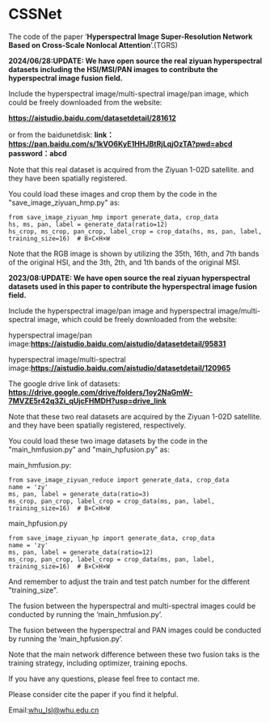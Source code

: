 # CSSNet

The code of the paper ‘**Hyperspectral Image Super-Resolution Network Based on Cross-Scale Nonlocal Attention**’.(TGRS)

**2024/06/28:UPDATE: We have open source the real ziyuan hyperspectral datasets including the HSI/MSI/PAN images to contribute the hyperspectral image fusion field.**

Include the hyperspectral image/multi-spectral image/pan image, which could be freely downloaded from the website:

**https://aistudio.baidu.com/datasetdetail/281612**

or from the baidunetdisk: **link：https://pan.baidu.com/s/1kVO6KyE1HHJBtRjLqjOzTA?pwd=abcd    password：abcd**

Note that this real dataset is acquired from the Ziyuan 1-02D satellite. and they have been spatially registered.

You could load these images and crop them by the code in the "save_image_ziyuan_hmp.py" as:

```
from save_image_ziyuan_hmp import generate_data, crop_data
hs, ms, pan, label = generate_data(ratio=12) 
hs_crop, ms_crop, pan_crop, label_crop = crop_data(hs, ms, pan, label, training_size=16)  # B×C×H×W
```

Note that the RGB image is shown by utilizing the 35th, 16th, and 7th bands of the original HSI, and the 3th, 2th, and 1th bands of the original MSI.

**2023/08:UPDATE: We have open source the real ziyuan hyperspectral datasets used in this paper to contribute the hyperspectral image fusion field.**

Include the hyperspectral image/pan image and hyperspectral image/multi-spectral image, which could be freely downloaded from the website:

hyperspectral image/pan image:**https://aistudio.baidu.com/aistudio/datasetdetail/95831**

hyperspectral image/multi-spectral image:**https://aistudio.baidu.com/aistudio/datasetdetail/120965**

The google drive link of datasets: **https://drive.google.com/drive/folders/1oy2NaGmW-7MVZE5r42q3Zi_qUjcFHMDH?usp=drive_link**

Note that these two real datasets are acquired by the Ziyuan 1-02D satellite. and they have been spatially registered, respectively.

You could load these two image datasets by the code in the "main_hmfusion.py" and "main_hpfusion.py" as:

main_hmfusion.py:

```
from save_image_ziyuan_reduce import generate_data, crop_data
name = 'zy'
ms, pan, label = generate_data(ratio=3) 
ms_crop, pan_crop, label_crop = crop_data(ms, pan, label, training_size=16)  # B×C×H×W
```

main_hpfusion.py

```
from save_image_ziyuan_hp import generate_data, crop_data
name = 'zy'
ms, pan, label = generate_data(ratio=12) 
ms_crop, pan_crop, label_crop = crop_data(ms, pan, label, training_size=16)  # B×C×H×W
```

And remember to adjust the train and test patch number for the different "training_size".

The fusion between the hyperspectral and multi-spectral images could be conducted by running the ‘main_hmfusion.py’.

The fusion between the hyperspectral and PAN images could be conducted by running the ‘main_hpfusion.py’.

Note that the main network difference between these two fusion taks is the training strategy, including optimizer, training epochs.

If you have any questions, please feel free to contact me.

Please consider cite the paper if you find it helpful.

Email:whu_lsl@whu.edu.cn

